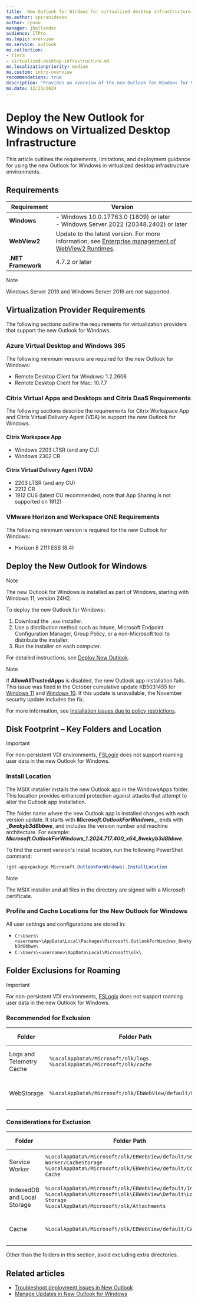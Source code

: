 ```yaml
---
title:  New Outlook for Windows for virtualized desktop infrastructure (VDI)
ms.author: cpiranidesou
author: cpsou
manager: jhollander
audience: ITPro
ms.topic: overview
ms.service: outlook
ms.collection:
- Tier3
- virtualized-desktop-infrastructure.md
ms.localizationpriority: medium
ms.custom: intro-overview
recommendations: true
description: "Provides an overview of the new Outlook for Windows for VDI"
ms.date: 12/23/2024
---
```


# Deploy the New Outlook for Windows on Virtualized Desktop Infrastructure

This article outlines the requirements, limitations, and deployment guidance for using the new Outlook for Windows in virtualized desktop infrastructure environments.

## Requirements

| Requirement    | Version                                                                                      |
|----------------|----------------------------------------------------------------------------------------------|
| **Windows**    | - Windows 10.0.17763.0 (1809) or later  </br>- Windows Server 2022 (20348.2402) or later  |
| **WebView2**   | Update to the latest version. For more information, see [Enterprise management of WebView2 Runtimes](/microsoft-edge/webview2/concepts/enterprise). |
| **.NET Framework** | 4.7.2 or later                                                                          |

> [!NOTE]
> Windows Server 2019 and Windows Server 2016 are not supported.

## Virtualization Provider Requirements

The following sections outline the requirements for virtualization providers that support the new Outlook for Windows.

### Azure Virtual Desktop and Windows 365

The following minimum versions are required for the new Outlook for Windows:
- Remote Desktop Client for Windows: 1.2.2606
- Remote Desktop Client for Mac: 10.7.7

### Citrix Virtual Apps and Desktops and Citrix DaaS Requirements

The following sections describe the requirements for Citrix Workspace App and Citrix Virtual Delivery Agent (VDA) to support the new Outlook for Windows.

#### Citrix Workspace App
- Windows 2203 LTSR (and any CU)
- Windows 2302 CR

#### Citrix Virtual Delivery Agent (VDA)
- 2203 LTSR (and any CU)
- 2212 CR
- 1912 CU6 (latest CU recommended; note that App Sharing is not supported on 1912)

### VMware Horizon and Workspace ONE Requirements

The following minimum version is required for the new Outlook for Windows:
- Horizon 8 2111 ESB (8.4)

## Deploy the New Outlook for Windows

> [!NOTE]
> The new Outlook for Windows is installed as part of Windows, starting with Windows 11, version 24H2.

To deploy the new Outlook for Windows:
1. Download the `.exe` installer.
2. Use a distribution method such as Intune, Microsoft Endpoint Configuration Manager, Group Policy, or a non-Microsoft tool to distribute the installer.
3. Run the installer on each computer.

For detailed instructions, see [Deploy New Outlook](/microsoft-365-apps/outlook/get-started/deployment-new-outlook).

> [!NOTE]
> If **AllowAllTrustedApps** is disabled, the new Outlook app installation fails. This issue was fixed in the October cumulative update KB5031455 for [Windows 11](https://support.microsoft.com/topic/october-31-2023-kb5031455-os-builds-22621-2506-and-22631-2506-preview-6513c5ec-c5a2-4aaf-97f5-44c13d29e0d4) and [Windows 10](https://support.microsoft.com/topic/october-26-2023-kb5031445-os-build-19045-3636-preview-03f350cb-57f9-45e6-bfd7-438895d3c7fa). If this update is unavailable, the November security update includes the fix.

For more information, see [Installation issues due to policy restrictions](../troubleshoot/troubleshoot-deployment-new-outlook.md#installation-issues-due-to-policy-restrictions).

## Disk Footprint – Key Folders and Location

> [!IMPORTANT]
> For non-persistent VDI environments, [FSLogix](/fslogix/overview-what-is-fslogix) does not support roaming user data in the new Outlook for Windows.

### Install Location

The MSIX installer installs the new Outlook app in the WindowsApps folder. This location provides enhanced protection against attacks that attempt to alter the Outlook app installation.

The folder name where the new Outlook app is installed changes with each version update. It starts with **_Microsoft.OutlookForWindows__**, ends with **__8wekyb3d8bbwe_**, and includes the version number and machine architecture. For example: **_Microsoft.OutlookForWindows_1.2024.717.400_x64_8wekyb3d8bbwe_**.

To find the current version's install location, run the following PowerShell command:
```powershell
(get-appxpackage Microsoft.OutlookForWindows).InstallLocation
```

> [!NOTE]
> The MSIX installer and all files in the directory are signed with a Microsoft certificate.

### Profile and Cache Locations for the New Outlook for Windows

All user settings and configurations are stored in:

- `C:\Users\<username>\AppData\Local\Packages\Microsoft.OutlookForWindows_8wekyb3d8bbwe\`
- `C:\Users\<username>\AppData\Local\Microsoft\olk\`

## Folder Exclusions for Roaming

> [!IMPORTANT]
> For non-persistent VDI environments, [FSLogix](/fslogix/overview-what-is-fslogix) does not support roaming user data in the new Outlook for Windows.

### Recommended for Exclusion

| **Folder**                  | **Folder Path**                                                                      | **Purpose**                              | **Exclusion Impact** |
|-----------------------------|--------------------------------------------------------------------------------------|------------------------------------------|-----------------------|
| Logs and Telemetry Cache    | `%LocalAppData%/Microsoft/olk/logs` </br> `%LocalAppData%/Microsoft/olk/cache`       | Diagnostics and performance logs.        | No effect.           |
| WebStorage                  | `%LocalAppData%/Microsoft/olk/EbWebView/default/WebStorage`                          | Cache for web app usage in iframes.      | Slower app reload.   |

### Considerations for Exclusion

| **Folder**                  | **Folder Path**                                                                      | **Purpose**                              | **Exclusion Impact** |
|-----------------------------|--------------------------------------------------------------------------------------|------------------------------------------|-----------------------|
| Service Worker              | `%LocalAppData%/Microsoft/olk/EBWebView/default/Service Worker/CacheStorage` </br> `%LocalAppData%/Microsoft/olk/EBWebView/default/Code Cache` | Stores cached web/JS scripts.            | Slower app launches due to redownload of scripts. |
| IndexedDB and Local Storage | `%LocalAppData%/Microsoft/olk/EBWebView/default/IndexedDB` </br> `%LocalAppData%\Microsoft\olk\EBWebView\Default\Local Storage` </br> `%LocalAppData%/Microsoft/olk/Attachments` | Stores user and app data.                 | Increased app launch time and repeated sign-ins.   |
| Cache                       | `%LocalAppData%/Microsoft/olk/EBWebView/default/Cache`                              | Caches network call contents.            | Resources need to be redownloaded.                |

Other than the folders in this section, avoid excluding extra directories.

## Related articles

- [Troubleshoot deployment issues in New Outlook](/microsoft-365-apps/outlook/troubleshoot/troubleshoot-deployment-new-outlook?tabs=windows11)
- [Manage Updates in New Outlook for Windows](/microsoft-365-apps/outlook/manage/manage-updates-new-outlook-windows)
